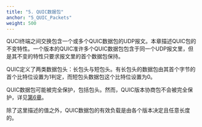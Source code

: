 ```yaml
---
title: "5. QUIC数据包"
anchor: "5_QUIC_Packets"
weight: 500
---
```


QUCI终端之间交换包含一个或多个QUIC数据包的UDP报文。本章描述QUIC包的不变特性。一个版本的QUIC准许多个QUIC数据包包含于同一个UDP报文里，但是其不变的特性只要求报文里的首个数据包保持。

QUIC定义了两类数据包头：长包头与短包头。有长包头的数据包由其首个字节的首个比特位设置为1判定，而短包头数据包这个比特位设置为0。

QUIC数据包可能被完全保护，包括包头。然而，QUIC版本协商包不会被完全保护，详见[第6章]()。

除了这里描述的值之外，QUIC数据包的有效负载是由各个版本决定且任意长度的。